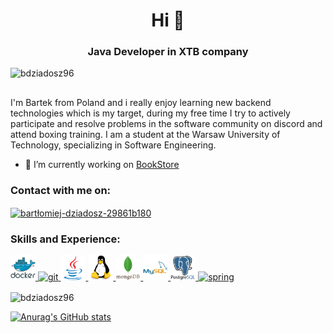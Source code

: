 <h1 align="center">Hi 👋</h1>
<h3 align="center">Java Developer in XTB company</h3>

<p align="left"> <img src="https://komarev.com/ghpvc/?username=bdziadosz96&label=Profile%20views&color=0e75b6&style=flat" alt="bdziadosz96" /> </p>

##
I'm Bartek from Poland and i really enjoy learning new backend technologies which is my target, during my free time I try to actively participate and resolve problems in the software community on discord and attend boxing training. I am a student at the Warsaw University of Technology, specializing in Software Engineering.
- 🔭 I’m currently working on [BookStore](https://github.com/bdziadosz96/BookStore)

<h3 align="left">Contact with me on:</h3>
<p align="left">
<a href="https://linkedin.com/in/bartłomiej-dziadosz-29861b180" target="blank"><img align="center" src="https://raw.githubusercontent.com/rahuldkjain/github-profile-readme-generator/master/src/images/icons/Social/linked-in-alt.svg" alt="bartłomiej-dziadosz-29861b180" height="20" width="20" /></a>
</p>

<h3 align="left">Skills and Experience:</h3>
<p align="left"> <a href="https://www.docker.com/" target="_blank" rel="noreferrer"> <img src="https://raw.githubusercontent.com/devicons/devicon/master/icons/docker/docker-original-wordmark.svg" alt="docker" width="40" height="40"/> </a> <a href="https://git-scm.com/" target="_blank" rel="noreferrer"> <img src="https://www.vectorlogo.zone/logos/git-scm/git-scm-icon.svg" alt="git" width="40" height="40"/> </a> <a href="https://www.java.com" target="_blank" rel="noreferrer"> <img src="https://raw.githubusercontent.com/devicons/devicon/master/icons/java/java-original.svg" alt="java" width="40" height="40"/> </a> <a href="https://www.linux.org/" target="_blank" rel="noreferrer"> <img src="https://raw.githubusercontent.com/devicons/devicon/master/icons/linux/linux-original.svg" alt="linux" width="40" height="40"/> </a> <a href="https://www.mongodb.com/" target="_blank" rel="noreferrer"> <img src="https://raw.githubusercontent.com/devicons/devicon/master/icons/mongodb/mongodb-original-wordmark.svg" alt="mongodb" width="40" height="40"/> </a> <a href="https://www.mysql.com/" target="_blank" rel="noreferrer"> <img src="https://raw.githubusercontent.com/devicons/devicon/master/icons/mysql/mysql-original-wordmark.svg" alt="mysql" width="40" height="40"/> </a> <a href="https://www.postgresql.org" target="_blank" rel="noreferrer"> <img src="https://raw.githubusercontent.com/devicons/devicon/master/icons/postgresql/postgresql-original-wordmark.svg" alt="postgresql" width="40" height="40"/> </a> <a href="https://spring.io/" target="_blank" rel="noreferrer"> <img src="https://www.vectorlogo.zone/logos/springio/springio-icon.svg" alt="spring" width="40" height="40"/> </a> </p>

<p><img align="center" src="https://github-readme-stats.vercel.app/api/top-langs?username=bdziadosz96&show_icons=true&locale=en&layout=compact" alt="bdziadosz96" /></p>

[![Anurag's GitHub stats](https://github-readme-stats.vercel.app/api?username=bdziadosz96)](https://github.com/anuraghazra/github-readme-stats)
